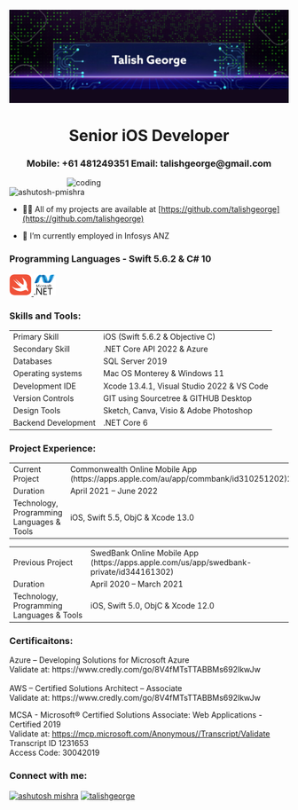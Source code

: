 


![logo](https://github.com/talishgeorge/talishgeorge/blob/main/PhotoRoom_20220905_130557_22.PNG)
<h1 align="center"> Senior iOS Developer </h1>
<h3 align="center">Mobile: +61 481249351 Email: talishgeorge@gmail.com </h3>

<img align="right" alt="coding" width="400" src="https://user-images.githubusercontent.com/55389276/140866485-8fb1c876-9a8f-4d6a-98dc-08c4981eaf70.gif">

<p align="left"> <img src="https://komarev.com/ghpvc/?username=ashutosh-pmishra&label=Profile%20views&color=0e75b6&style=flat" alt="ashutosh-pmishra" /> </p>

- 👨‍💻 All of my projects are available at [https://github.com/talishgeorge](https://github.com/talishgeorge)

- 🔭 I’m currently employed in Infosys ANZ

<h3 align="left">Programming Languages - Swift 5.6.2 & C# 10</h3>
<p align="left">  </a> <a href="https://developer.apple.com/swift/" target="_blank" rel="noreferrer"> <img src="https://raw.githubusercontent.com/devicons/devicon/master/icons/swift/swift-original.svg" alt="swift" width="40" height="40"/> </a> <a href="https://dotnet.microsoft.com/" target="_blank" rel="noreferrer"> <img src="https://raw.githubusercontent.com/devicons/devicon/master/icons/dot-net/dot-net-original-wordmark.svg" alt="dotnet" width="40" height="40"/> </a> </p>

<h3 align="left"> Skills and Tools:</h3>
<p align="left"> 
<table>
<tbody>
   <tr>
    <td>Primary Skill </td>
    <td>iOS (Swift 5.6.2 &amp; Objective C)</td>
  </tr>
  <tr>
    <td>Secondary Skill </td>
    <td>.NET Core API 2022 &amp; Azure</td>
  </tr>
  <tr>
    <td>Databases </td>
    <td>SQL Server 2019</td>
  </tr>
  <tr>
    <td>Operating systems</td>
    <td>Mac OS Monterey &amp; Windows 11</td>
  </tr>
  <tr>
    <td>Development IDE </td>
    <td>Xcode 13.4.1, Visual Studio 2022 &amp; VS Code</td>
  </tr>
  <tr>
    <td>Version Controls </td>
    <td>GIT using Sourcetree &amp; GITHUB Desktop</td>
  </tr>
  <tr>
    <td>Design Tools</td>
    <td>Sketch, Canva, Visio &amp; Adobe Photoshop</td>
  </tr>
  <tr>
    <td>Backend Development </td>
    <td>.NET Core 6</td>
  </tr>
</tbody>
</table>
 </p>
<h3 align="left"> Project Experience:</h3>
<p align="left"> 
<table>
<tbody>
    <tr>
    <td>Current Project</td>
    <td>Commonwealth Online Mobile App (https://apps.apple.com/au/app/commbank/id310251202)2</td>
  </tr>
  <tr>
    <td>Duration</td>
    <td>April 2021 – June 2022</td>
  </tr>
  <tr>
    <td>Technology, Programming Languages &amp; Tools</td>
    <td>iOS, Swift 5.5, ObjC &amp; Xcode 13.0</td>
  </tr>
</tbody>
</table>
 <table>
<tbody>
   <tr>
    <td>Previous Project</td>
    <td>SwedBank Online Mobile App (https://apps.apple.com/us/app/swedbank-private/id344161302)</td>
  </tr>
  <tr>
    <td>Duration</td>
    <td>April 2020 – March 2021</td>
  </tr>
  <tr>
    <td>Technology, Programming Languages &amp; Tools</td>
    <td>iOS, Swift 5.0, ObjC & Xcode 12.0</td>
  </tr>
</tbody>
</table>
 </p>
<h3 align="left">Certificaitons:</h3>
<p aligin="left">
       Azure – Developing Solutions for Microsoft Azure
        <br>
        Validate at: https://www.credly.com/go/8V4fMTsTTABBMs692lkwJw 
       <br>
       <br>
       AWS – Certified Solutions Architect – Associate
        <br>
        Validate at: https://www.credly.com/go/8V4fMTsTTABBMs692lkwJw 
       <br>

MCSA - Microsoft® Certified Solutions Associate: Web Applications - Certified 2019
       <br>
Validate at: https://mcp.microsoft.com/Anonymous//Transcript/Validate
       <br>
       Transcript ID 1231653
        <br>
       Access Code: 30042019
 </p>
 
 <h3 align="left">Connect with me:</h3>
<p align="left">
<a href="https://www.linkedin.com/in/talishgeorge/" target="blank"><img align="center" src="https://raw.githubusercontent.com/rahuldkjain/github-profile-readme-generator/master/src/images/icons/Social/linked-in-alt.svg" alt="ashutosh mishra" height="30" width="40" /></a>
<a href="https://www.youtube.com/channel/UCr8XBSbeZ_FAbZQg87zf_IA/videos" target="blank"><img align="center" src="https://raw.githubusercontent.com/rahuldkjain/github-profile-readme-generator/master/src/images/icons/Social/youtube.svg" alt="talishgeorge" height="30" width="40" /></a>
</p>
</p>

